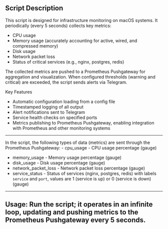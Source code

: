 Script Description
------------------
This script is designed for infrastructure monitoring on macOS systems. It periodically (every 5 seconds) collects key metrics:
  - CPU usage
  - Memory usage (accurately accounting for active, wired, and compressed memory)
  - Disk usage
  - Network packet loss
  - Status of critical services (e.g., nginx, postgres, redis)

The collected metrics are pushed to a Prometheus Pushgateway for aggregation and visualization.
When configured thresholds (warning and critical) are exceeded, the script sends alerts via Telegram.

Key Features
 - Automatic configuration loading from a config file
 - Timestamped logging of all output
 - Alert notifications sent to Telegram
 - Service health checks on specified ports
 - Metrics publishing to Prometheus Pushgateway, enabling integration with Prometheus and other monitoring systems
------------------
In the script, the following types of data (metrics) are sent through the Prometheus Pushgateway:
	- cpu_usage - CPU usage percentage (gauge)
  - memory_usage - Memory usage percentage (gauge)
  - disk_usage - Disk usage percentage (gauge)
  - network_packet_loss - Network packet loss percentage (gauge)
  - service_status - Status of services (nginx, postgres, redis) with labels `service` and `port`, values are 1 (service is up) or 0 (service is down) (gauge)
__________________
Usage: 
Run the script; it operates in an infinite loop, updating and pushing metrics to the Prometheus Pushgateway every 5 seconds.
------------------
